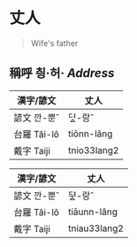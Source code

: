 # 丈人
>  Wife's father

## 稱呼 칑·허· _Address_

漢字/諺文 | 丈人
--- | ---
諺文 깐-뿐ˆ | 뎌ᇫ-랑ˆ
台羅 Tâi-lô | tiōnn-lâng
戴字 Taiji | tnio33lang2


漢字/諺文 | 丈人
--- | ---
諺文 깐-뿐ˆ | ᄃᆤᇫ-랑ˆ
台羅 Tâi-lô | tiāunn-lâng
戴字 Taiji | tniau33lang2



